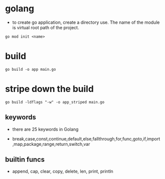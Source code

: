 # golang

- to create go application, create a directory use. The name of the module is virtual root path of the project.
```
go mod init <name>
```

# build 

```
go build -o app main.go
```
# stripe down the build

```
go build -ldflags "-w" -o app_striped main.go
```

## keywords

- there are 25 keywords in Golang

- break,case,const,continue,default,else,fallthrough,for,func,goto,if,import,map,package,range,return,switch,var 

## builtin funcs
- append, cap, clear, copy, delete, len, print, println

